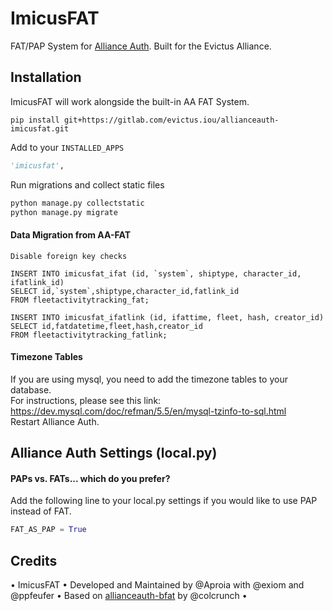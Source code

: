 # ImicusFAT

FAT/PAP System for [Alliance Auth](https://gitlab.com/allianceauth/allianceauth). Built for the Evictus Alliance. 


## Installation

ImicusFAT will work alongside the built-in AA FAT System.

`pip install git+https://gitlab.com/evictus.iou/allianceauth-imicusfat.git`

Add to your `INSTALLED_APPS`
```py
'imicusfat',
```

Run migrations and collect static files

```python
python manage.py collectstatic
python manage.py migrate
```

#### Data Migration from AA-FAT
```
Disable foreign key checks

INSERT INTO imicusfat_ifat (id, `system`, shiptype, character_id, ifatlink_id)
SELECT id,`system`,shiptype,character_id,fatlink_id
FROM fleetactivitytracking_fat;

INSERT INTO imicusfat_ifatlink (id, ifattime, fleet, hash, creator_id)
SELECT id,fatdatetime,fleet,hash,creator_id 
FROM fleetactivitytracking_fatlink;
```


#### Timezone Tables
If you are using mysql, you need to add the timezone tables to your database.<br>
For instructions, please see this link: https://dev.mysql.com/doc/refman/5.5/en/mysql-tzinfo-to-sql.html <br>
Restart Alliance Auth.


## Alliance Auth Settings (local.py)
#### PAPs vs. FATs... which do you prefer?
Add the following line to your local.py settings if you would like to use PAP instead of FAT.
```py
FAT_AS_PAP = True
```

## Credits
• ImicusFAT • Developed and Maintained by @Aproia with @exiom and @ppfeufer • Based on [allianceauth-bfat](https://gitlab.com/colcrunch/allianceauth-bfat) by @colcrunch •
